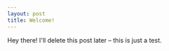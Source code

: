 ```yaml
---
layout: post
title: Welcome!
---
```


<div class="message">
    Hey there! I'll delete this post later – this is just a test.
</div>